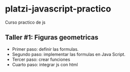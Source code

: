 # platzi-javascript-practico
Curso practico de js

## Taller #1: Figuras geometricas

- Primer paso: definir las formulas.
- Segundo paso: implementar las formulas en Java Script.
- Tercer paso: crear funciones
- Cuarto paso: integrar js con html